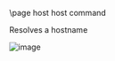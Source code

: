 \page host host command

Resolves a hostname

![image](https://user-images.githubusercontent.com/1556794/232543942-04ca0169-f1e6-45a4-8d08-2cc89858246c.png)

